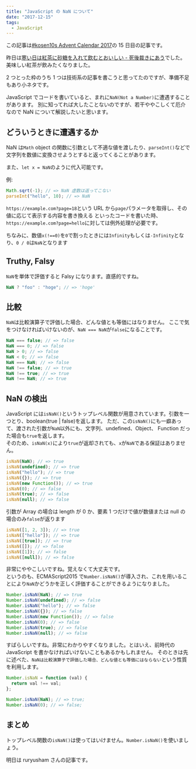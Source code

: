 ```yaml
---
title: "JavaScript の NaN について"
date: "2017-12-15"
tags:
  - JavaScript
---
```


この記事は[#kosen10s Advent Calendar 2017](https://adventar.org/calendars/2199)の 15 日目の記事です。

昨日は[寒い日は紅茶に砂糖を入れて飲むとおいしい - 死後裁きにあう](http://cycloneo.hatenablog.com/entry/2017/12/14/215238)でした。
美味しい紅茶が飲みたくなりました。

2 つとった枠のうち 1 つは技術系の記事を書こうと思ってたのですが、準備不足もあり小ネタです。

JavaScript でコードを書いていると、まれに`NaN(Not a Number)`に遭遇することがあります。
別に知ってれば大したことないのですが、若干ややこしくて厄介なので NaN について解説したいと思います。

## どういうときに遭遇するか

NaN は`Math` object の関数に引数として不適な値を渡したり、`parseInt()`などで文字列を数値に変換させようとすると返ってくることがあります。

また、`let x = NaN`のように代入可能です。

例:

```javascript
Math.sqrt(-1); // => NaN 虚数は返ってこない
parseInt("hello", 10); // => NaN
```

`https://example.com?page=18`という URL から`page`パラメータを取得し、その値に応じて表示する内容を書き換える
といったコードを書いた時、`https://example.com?page=hello`に対しては例外処理が必要です。

ちなみに、数値`x(!==0)`を`0`で割ったときには`Infinity`もしくは`-Infinity`となり、`0 / 0`は`NaN`となります

## Truthy, Falsy

`NaN`を単体で評価すると Falsy になります。直感的ですね。

```javascript
NaN ? "foo" : "hoge"; // => 'hoge'
```

## 比較

`NaN`は比較演算子で評価した場合、どんな値とも等価にはなりません。
ここで気をつけなければいけないのが、`NaN === NaN`が`false`になることです。

```javascript
NaN === false; // => false
NaN === 0; // => false
NaN > 0; // => false
NaN < 0; // => false
NaN === NaN; // => false
NaN !== false; // => true
NaN !== true; // => true
NaN !== NaN; // => true
```

## NaN の検出

JavaScript には`isNaN()`というトップレベル関数が用意されています。引数を一つとり、boolean(true | false)を返します。
ただ、この`isNaN()`にも一癖あって、渡された引数が`NaN`以外にも、文字列、undefined、Object、 Function だった場合も`true`を返します。<br>
そのため、`isNaN(x)`により`true`が返却されても、`x`が`NaN`である保証はありません。

```javascript
isNaN(NaN); // => true
isNaN(undefined); // => true
isNaN("hello"); // => true
isNaN({}); // => true
isNaN(new Function()); // => true
isNaN(0); // => false
isNaN(true); // => false
isNaN(null); // => false
```

引数が Array の場合は length が 0 か、要素 1 つだけで値が数値または null の場合のみ`false`が返ります

```javascript
isNaN([1, 2, 3]); // => true
isNaN(["hello"]); // => true
isNaN([true]); // => true
isNaN([]); // => false
isNaN([1]); // => false
isNaN([null]); // => false
```

非常にややこしいですね。覚えなくて大丈夫です。<br>
というのも、ECMAScript2015 で`Number.isNaN()`が導入され、これを用いることにより`NaN`かどうかを正しく評価することができるようになりました。

```javascript
Number.isNaN(NaN); // => true
Number.isNaN(undefined); // => false
Number.isNaN("hello"); // => false
Number.isNaN({}); // => false
Number.isNaN(new Function()); // => false
Number.isNaN(0); // => false
Number.isNaN(true); // => false
Number.isNaN(null); // => false
```

すばらしいですね。非常にわかりやすくなりました。とはいえ、前時代の JavaScript を書かなければいけないこともあるかもしれません。
そのときは先に述べた、`NaNは比較演算子で評価した場合、どんな値とも等価にはならない`という性質を利用します。

```javascript
Number.isNaN = function (val) {
  return val !== val;
};

Number.isNaN(NaN); // => true;
Number.isNaN(0); // => false;
```

## まとめ

トップレベル関数の`isNaN()`は使ってはいけません。`Number.isNaN()`を使いましょう。

明日は ruryusham さんの記事です。
